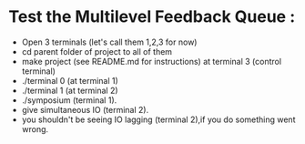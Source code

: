 # Test the Multilevel Feedback Queue :

  - Open 3 terminals (let's call them 1,2,3 for now)
  - cd parent folder of project to all of them
  - make project (see README.md for instructions) at terminal 3 (control terminal)
  - ./terminal 0 (at terminal 1)
  - ./terminal 1 (at terminal 2)
  - ./symposium <nphilos> <nbites> (terminal 1).
  - give simultaneous IO (terminal 2).
  - you shouldn't be seeing IO lagging (terminal 2),if you do something went wrong.



